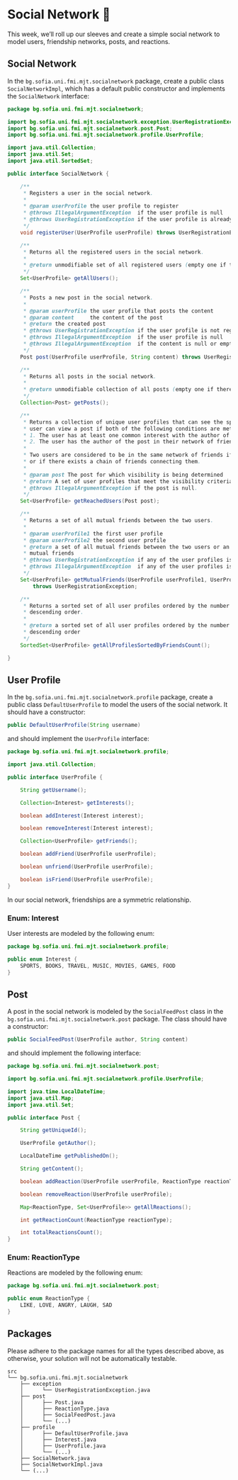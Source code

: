 # Social Network 💬

This week, we’ll roll up our sleeves and create a simple social network to model users, friendship networks, posts, and reactions.

## Social Network

In the `bg.sofia.uni.fmi.mjt.socialnetwork` package, create a public class `SocialNetworkImpl`, which has a default public constructor and implements the `SocialNetwork` interface:

```java
package bg.sofia.uni.fmi.mjt.socialnetwork;

import bg.sofia.uni.fmi.mjt.socialnetwork.exception.UserRegistrationException;
import bg.sofia.uni.fmi.mjt.socialnetwork.post.Post;
import bg.sofia.uni.fmi.mjt.socialnetwork.profile.UserProfile;

import java.util.Collection;
import java.util.Set;
import java.util.SortedSet;

public interface SocialNetwork {

    /**
     * Registers a user in the social network.
     *
     * @param userProfile the user profile to register
     * @throws IllegalArgumentException  if the user profile is null
     * @throws UserRegistrationException if the user profile is already registered
     */
    void registerUser(UserProfile userProfile) throws UserRegistrationException;

    /**
     * Returns all the registered users in the social network.
     *
     * @return unmodifiable set of all registered users (empty one if there are none).
     */
    Set<UserProfile> getAllUsers();

    /**
     * Posts a new post in the social network.
     *
     * @param userProfile the user profile that posts the content
     * @param content     the content of the post
     * @return the created post
     * @throws UserRegistrationException if the user profile is not registered
     * @throws IllegalArgumentException  if the user profile is null
     * @throws IllegalArgumentException  if the content is null or empty
     */
    Post post(UserProfile userProfile, String content) throws UserRegistrationException;

    /**
     * Returns all posts in the social network.
     *
     * @return unmodifiable collection of all posts (empty one if there are none).
     */
    Collection<Post> getPosts();

    /**
     * Returns a collection of unique user profiles that can see the specified post in their feed. A
     * user can view a post if both of the following conditions are met:
     * 1. The user has at least one common interest with the author of the post.
     * 2. The user has the author of the post in their network of friends.
     *
     * Two users are considered to be in the same network of friends if they are directly connected
     * or if there exists a chain of friends connecting them.
     *
     * @param post The post for which visibility is being determined
     * @return A set of user profiles that meet the visibility criteria (empty one if there are none).
     * @throws IllegalArgumentException if the post is null.
     */
    Set<UserProfile> getReachedUsers(Post post);

    /**
     * Returns a set of all mutual friends between the two users.
     *
     * @param userProfile1 the first user profile
     * @param userProfile2 the second user profile
     * @return a set of all mutual friends between the two users or an empty set if there are no
     * mutual friends
     * @throws UserRegistrationException if any of the user profiles is not registered
     * @throws IllegalArgumentException  if any of the user profiles is null
     */
    Set<UserProfile> getMutualFriends(UserProfile userProfile1, UserProfile userProfile2)
        throws UserRegistrationException;

    /**
     * Returns a sorted set of all user profiles ordered by the number of friends they have in
     * descending order.
     *
     * @return a sorted set of all user profiles ordered by the number of friends they have in
     * descending order
     */
    SortedSet<UserProfile> getAllProfilesSortedByFriendsCount();

}
```

## User Profile

In the `bg.sofia.uni.fmi.mjt.socialnetwork.profile` package, create a public class `DefaultUserProfile` to model the users of the social network. It should have a constructor:

```java
public DefaultUserProfile(String username)
```

and should implement the `UserProfile` interface:

```java
package bg.sofia.uni.fmi.mjt.socialnetwork.profile;

import java.util.Collection;

public interface UserProfile {

    String getUsername();

    Collection<Interest> getInterests();

    boolean addInterest(Interest interest);

    boolean removeInterest(Interest interest);

    Collection<UserProfile> getFriends();

    boolean addFriend(UserProfile userProfile);

    boolean unfriend(UserProfile userProfile);

    boolean isFriend(UserProfile userProfile);
}
```

In our social network, friendships are a symmetric relationship.

### Enum: Interest

User interests are modeled by the following enum:

```java
package bg.sofia.uni.fmi.mjt.socialnetwork.profile;

public enum Interest {
    SPORTS, BOOKS, TRAVEL, MUSIC, MOVIES, GAMES, FOOD
}
```

## Post

A post in the social network is modeled by the `SocialFeedPost` class in the `bg.sofia.uni.fmi.mjt.socialnetwork.post` package. The class should have a constructor:

```java
public SocialFeedPost(UserProfile author, String content)
```

and should implement the following interface:

```java
package bg.sofia.uni.fmi.mjt.socialnetwork.post;

import bg.sofia.uni.fmi.mjt.socialnetwork.profile.UserProfile;

import java.time.LocalDateTime;
import java.util.Map;
import java.util.Set;

public interface Post {

    String getUniqueId();

    UserProfile getAuthor();

    LocalDateTime getPublishedOn();

    String getContent();

    boolean addReaction(UserProfile userProfile, ReactionType reactionType);

    boolean removeReaction(UserProfile userProfile);

    Map<ReactionType, Set<UserProfile>> getAllReactions();

    int getReactionCount(ReactionType reactionType);

    int totalReactionsCount();
}
```

### Enum: ReactionType

Reactions are modeled by the following enum:

```java
package bg.sofia.uni.fmi.mjt.socialnetwork.post;

public enum ReactionType {
    LIKE, LOVE, ANGRY, LAUGH, SAD
}
```

## Packages

Please adhere to the package names for all the types described above, as otherwise, your solution will not be automatically testable.

```
src
└── bg.sofia.uni.fmi.mjt.socialnetwork
    ├── exception
    │      └── UserRegistrationException.java 
    ├── post
    │      ├── Post.java
    │      ├── ReactionType.java
    │      ├── SocialFeedPost.java
    │      └── (...)
    ├── profile
    │      ├── DefaultUserProfile.java
    │      ├── Interest.java
    │      ├── UserProfile.java
    │      └── (...)
    ├── SocialNetwork.java
    ├── SocialNetworkImpl.java
    └── (...)
```
